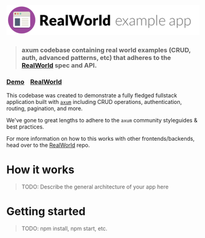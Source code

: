 # ![RealWorld Example App](logo.png)

> ### axum codebase containing real world examples (CRUD, auth, advanced patterns, etc) that adheres to the [RealWorld](https://github.com/gothinkster/realworld) spec and API.


### [Demo]()&nbsp;&nbsp;&nbsp;&nbsp;[RealWorld](https://github.com/gothinkster/realworld)


This codebase was created to demonstrate a fully fledged fullstack application built with [`axum`](https://github.com/tokio-rs/axum) including CRUD operations, authentication, routing, pagination, and more.

We've gone to great lengths to adhere to the `axum` community styleguides & best practices.

For more information on how to this works with other frontends/backends, head over to the [RealWorld](https://github.com/gothinkster/realworld) repo.


# How it works

> TODO: Describe the general architecture of your app here

# Getting started

> TODO: npm install, npm start, etc.
